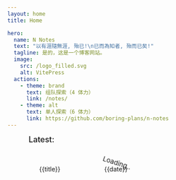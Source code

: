 ```yaml
---
layout: home
title: Home

hero:
  name: N Notes
  text: "以有涯隨無涯, 殆已!\n已而為知者, 殆而已矣!"
  tagline: 是的，这是一个博客网站。
  image:
    src: /logo_filled.svg
    alt: VitePress
  actions:
    - theme: brand
      text: 组队探索（4 体力）
      link: /notes/
    - theme: alt
      text: 单人探索（6 体力）
      link: https://github.com/boring-plans/n-notes
---
```


<div class="container">
  <div class="latest-articles" v-if="articles.length">
    <div class="latest-title">Latest:</div>
    <a v-for="{title, date, link}, index in articles" :key="index" class="article" :href="link">
      <div>{{title}}</div>
      <div>{{date}}</div>
    </a>
  </div>
  <div v-else class="loading-container">
    <div class="loading">
      <font-awesome-icon icon="fas fa-circle-notch" class="loading-icon"/>
      <div>Loading..</div>
    </div>
  </div>
</div>

<script setup>
import { ref, onMounted } from 'vue';
import { FontAwesomeIcon } from '@fortawesome/vue-fontawesome';

const articles = ref([])

async function loadLatest(count=5){
  articles.value = (await (await fetch('https://n-notes-crawling.tkzt.cn/blogs.json', {mode: 'cors', method: 'GET'})).json()).sort((a, b)=>new Date(b.date)-new Date(a.date)).slice(0, count);
}

onMounted(()=>{
  loadLatest();
})
</script>

<style scoped>
.container {
  padding: 0 48px;
  position: relative;
}

.latest-articles {
  max-width: 1152px;
  margin: 0 auto;
  display: flex;
  flex-wrap: wrap;
  justify-content: space-between;
}

.latest-title {
  margin-bottom: 24px;
  font-size: large;
  font-weight: 500;
  width: 100%;
}

.article {
  cursor: pointer;
  width: 100%;
  border-radius: 12px;
  padding: 24px;
  margin-bottom: 16px;
  display: flex;
  justify-content: space-between;
  align-items: center;
  background: var(--vp-c-bg-soft);
}

.article:hover {
  background: var(--vp-c-bg-mute);
}

.article > p:nth-of-type(1) {
  font-size: medium;
  font-weight: 600;
  color: var(--vp-c-text-1);
  cursor: pointer;
}

.article > p:nth-of-type(2) {
  font-size: small;
  color: var(--vp-c-text-2);
}

.loading-container {
  position: absolute;
  top: 50%;
  left: 50%;
}

.loading {
  transform: translate(-50%, -50%);
  display: flex;
  align-items: center;
  justify-content: center;
  font-size: 15px;
}

.loading-icon {
  animation: spin 1s linear infinite;
  margin-right: .5rem;
}

@media screen and (min-width: 960px) {
  .article {
    width: 49%;
  }
}

@keyframes spin {
  from {
    transform: rotate(0deg);
  }
  to {
    transform: rotate(360deg);
  }
}
</style>
